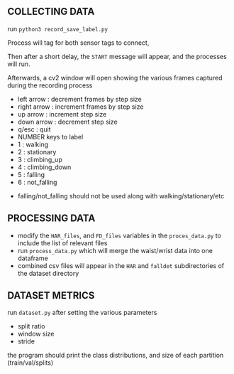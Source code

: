 ## COLLECTING DATA

run `python3 record_save_label.py`

Process will tag for both sensor tags to connect,

Then after a short delay, the `START` message will appear, and the processes will run.

Afterwards, a cv2 window will open showing the various frames captured during the recording process

- left arrow  : decrement frames by step size
- right arrow : increment frames by step size
- up arrow : increment step size
- down arrow : decrement step size
- q/esc : quit
- NUMBER keys to label
- 1 : walking
- 2 : stationary
- 3 : climbing_up
- 4 : climbing_down
- 5 : falling
- 6 : not_falling

* falling/not_falling should not be used along with walking/stationary/etc

## PROCESSING DATA

- modify the `HAR_files`, and  `FD_files` variables in the `proces_data.py` to include the list of relevant files
- run `process_data.py` which will merge the waist/wrist data into one dataframe
- combined csv files will appear in the `HAR` and `falldet` subdirectories of the dataset directory

## DATASET METRICS

run `dataset.py` after setting the various parameters
- split ratio
- window size
- stride

the program should print the class distributions, and size of each partition (train/val/splits)

###
